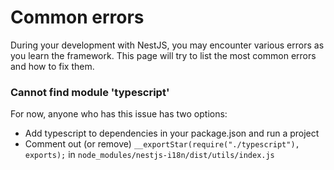 # Common errors


During your development with NestJS, you may encounter various errors as you learn the framework. This page will try to list the most common errors and how to fix them.

### Cannot find module 'typescript'

For now, anyone who has this issue has two options:

- Add typescript to dependencies in your package.json and run a project
- Comment out (or remove) `__exportStar(require("./typescript"), exports);` in `node_modules/nestjs-i18n/dist/utils/index.js`
